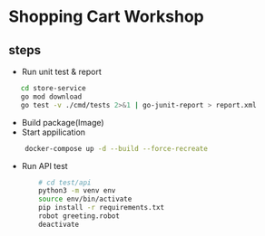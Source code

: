 # Shopping Cart Workshop

## steps

- Run unit test & report

 ```sh
    cd store-service
    go mod download
    go test -v ./cmd/tests 2>&1 | go-junit-report > report.xml 
 ```

- Build package(Image)
- Start appilication

 ```sh
     docker-compose up -d --build --force-recreate
 ```
- Run API test

    ```sh
        # cd test/api
        python3 -m venv env
        source env/bin/activate
        pip install -r requirements.txt
        robot greeting.robot
        deactivate
    ```